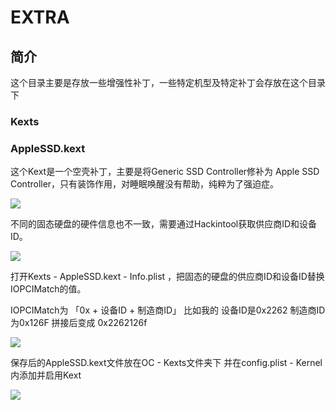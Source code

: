 

# EXTRA

## 简介
这个目录主要是存放一些增强性补丁，一些特定机型及特定补丁会存放在这个目录下

### Kexts
### AppleSSD.kext
这个Kext是一个空壳补丁，主要是将Generic SSD Controller修补为 Apple SSD Controller，只有装饰作用，对睡眠唤醒没有帮助，纯粹为了强迫症。

![](https://img.hyejeong.cn/200427/X1.jpg)

不同的固态硬盘的硬件信息也不一致，需要通过Hackintool获取供应商ID和设备ID。

![](https://img.hyejeong.cn/200427/X2.jpg)

打开Kexts - AppleSSD.kext - Info.plist ，把固态的硬盘的供应商ID和设备ID替换IOPCIMatch的值。

IOPCIMatch为 「0x + 设备ID + 制造商ID」
比如我的 设备ID是0x2262 制造商ID为0x126F 拼接后变成 0x2262126f

![](https://img.hyejeong.cn/200427/X3.jpg)

保存后的AppleSSD.kext文件放在OC - Kexts文件夹下 并在config.plist - Kernel 内添加并启用Kext

![](https://img.hyejeong.cn/200427/X4.jpg)